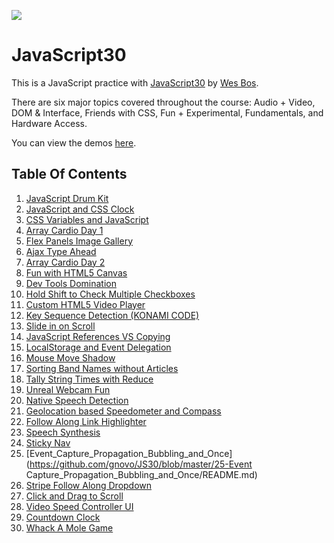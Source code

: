 ![](https://javascript30.com/images/JS3-social-share.png)

# JavaScript30

This is a JavaScript practice with [JavaScript30](https://javascript30.com/) by [Wes Bos](https://github.com/wesbos).

There are six major topics covered throughout the course: Audio + Video, DOM & Interface, Friends with CSS, Fun + Experimental, Fundamentals, and Hardware Access.

You can view the demos [here](https://gnovo.github.io/JS30/).

## Table Of Contents

1. [JavaScript Drum Kit](https://github.com/gnovo/JS30/blob/master/01-JavaScript_Drum_Kit/README.md)
2. [JavaScript and CSS Clock](https://github.com/gnovo/JS30/blob/master/02-JavaScript_and_CSS_Clock/README.md)
3. [CSS Variables and JavaScript](https://github.com/gnovo/JS30/blob/master/03-CSS_Variables_and_JavaScript/README.md)
4. [Array Cardio Day 1](https://github.com/gnovo/JS30/blob/master/04-Array_Cardio_Day_1/README.md)
5. [Flex Panels Image Gallery](https://github.com/gnovo/JS30/blob/master/05-Flex_Panels_Image_Gallery/README.md)
6. [Ajax Type Ahead](https://github.com/gnovo/JS30/blob/master/06-Ajax_Type_Ahead/README.md)
7. [Array Cardio Day 2](https://github.com/gnovo/JS30/blob/master/07-Array_Cardio_Day_2/README.md)
8. [Fun with HTML5 Canvas](https://github.com/gnovo/JS30/blob/master/08-Fun_with_HTML5_Canvas/README.md)
9. [Dev Tools Domination](https://github.com/gnovo/JS30/blob/master/09-Dev_Tools_Domination/README.md)
10. [Hold Shift to Check Multiple Checkboxes](https://github.com/gnovo/JS30/blob/master/10-Hold_Shift_to_Check_Multiple_Checkboxes/README.md)
11. [Custom HTML5 Video Player](https://github.com/gnovo/JS30/blob/master/11-Custom_HTML5_Video_Player/README.md)
12. [Key Sequence Detection (KONAMI CODE)](https://github.com/gnovo/JS30/blob/master/12-Key_Sequence_Detection/README.md)
13. [Slide in on Scroll](https://github.com/gnovo/JS30/blob/master/13-Slide_in_on_Scroll/README.md#checking-images)
14. [JavaScript References VS Copying](https://github.com/gnovo/JS30/blob/master/14-JavaScript_References_VS_Copying/README.md)
15. [LocalStorage and Event Delegation](https://github.com/gnovo/JS30/blob/master/15-LocalStorage_and_Event_Delegation/README.md)
16. [Mouse Move Shadow](https://github.com/gnovo/JS30/blob/master/16-Mouse_Move_Shadow/README.md)
17. [Sorting Band Names without Articles](https://github.com/gnovo/JS30/blob/master/17-Sorting_Band_Names_without_Articles/README.md)
18. [Tally String Times with Reduce](https://github.com/gnovo/JS30/blob/master/18-Tally_String_Times_with_Reduce/README.md)
19. [Unreal Webcam Fun](https://github.com/gnovo/JS30/blob/master/19-Unreal_Webcam_Fun/README.md)
20. [Native Speech Detection](https://github.com/gnovo/JS30/blob/master/20-Native_Speech_Detection/README.md)
21. [Geolocation based Speedometer and Compass](https://github.com/gnovo/JS30/blob/master/21-Geolocation_based_Speedometer_and_Compass/README.md)
22. [Follow Along Link Highlighter](https://github.com/gnovo/JS30/blob/master/22-Follow_Along_Link_Highlighter/README.md)
23. [Speech Synthesis](https://github.com/gnovo/JS30/blob/master/23-Speech_Synthesis/README.md)
24. [Sticky Nav](https://github.com/gnovo/JS30/blob/master/24-Sticky_Nav/README.md)
25. [Event_Capture_Propagation_Bubbling_and_Once](https://github.com/gnovo/JS30/blob/master/25-Event Capture_Propagation_Bubbling_and_Once/README.md)
26. [Stripe Follow Along Dropdown](https://github.com/gnovo/JS30/blob/master/26-Stripe_Follow_Along_Dropdown/README.md)
27. [Click and Drag to Scroll](https://github.com/gnovo/JS30/blob/master/27-Click_and_Drag_to_Scroll/README.md)
28. [Video Speed Controller UI](https://github.com/gnovo/JS30/blob/master/28-Video_Speed_Controller_UI/README.md)
29. [Countdown Clock](https://github.com/gnovo/JS30/blob/master/29-Countdown_Clock/README.md)
30. [Whack A Mole Game](https://github.com/gnovo/JS30/blob/master/30-Whack_a_Mole_Game/README.md)